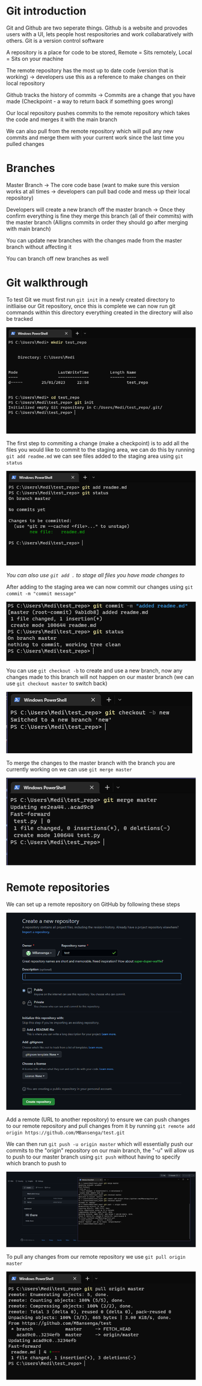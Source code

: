 # Git introduction
Git and Github are two seperate things. Github is a website and provodes users with a UI, lets people host respositories and work collabaratively with others.
Git is a version control software 

 A repository is a place for code to be stored, Remote = Sits remotely, Local = Sits on your machine

 The remote repository has the most up to date code (version that is working) -> developers use this as a reference to make changes
 on their local repository 

 Github tracks the history of commits -> Commits are a change that you have made (Checkpoint - a way to return back if something goes wrong)

 Our local repository pushes commits to the remote repository which takes the code and merges it with the main branch 

 We can also pull from the remote repository which will pull any new commits and merge them with your current work since the last time you pulled changes 

# Branches

Master Branch -> The core code base (want to make sure this version works at all times -> developers can pull bad code and mess up their local repository)

Developers will create a new branch off the master branch -> Once they confirm everything is fine they merge this branch (all of their commits) with the master branch 
(Alligns commits in order they should go after merging with main branch)

You can update new branches with the changes made from the master branch without affecting it 

You can branch off new branches as well 

# Git walkthrough

To test Git we must first run `git init` in a newly created directory to initliaise our Git repository, once this is complete we can now run git commands within this directory everything created in the directory will also be tracked

![git_init](./images/git_init.PNG) 

The first step to commiting a change (make a checkpoint) is to add all the files you would like to
commit to the staging area, we can do this by running `git add readme.md` we can see files added to the staging area using `git status`

![status](./images/status.PNG) 

*You can also use `git add .` to stage all files you have made changes to*

After adding to the staging area we can now commit our changes using `git commit -m "commit message"` 

![commit](./images/commit.PNG)  

You can use `git checkout -b` to create and use a new branch, now any changes made to this branch will not happen on our master branch (we can use `git checkout master` to switch back)

![checkout](./images/checkout.PNG) 

To merge the changes to the master branch with the branch you are currently working on we can use
`git merge master` 

![merge](./images/merge.PNG) 

# Remote repositories 

We can set up a remote repository on GitHub by following these steps

![create](./images/create.PNG) 

Add a remote (URL to another repository) to ensure we can push changes to our remote repository and pull changes from it by running `git remote add origin https://github.com/MBansenga/test.git`  

We can then run `git push -u origin master` which will essentially push our commits to the "origin" repository on our main branch, the "-u" will allow us to push to our master branch using `git push` without having to specify which branch to push to  

![push](./images/push.PNG)  

To pull any changes from our remote repository we use `git pull origin master` 

![pull](./images/pull.PNG) 



